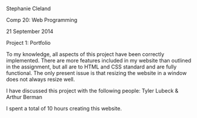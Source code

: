 Stephanie Cleland

Comp 20: Web Programming

21 September 2014

Project 1: Portfolio

To my knowledge, all aspects of this project have been correctly implemented. There are more features included in my website than outlined in the assignment, but all are to HTML and CSS standard and are fully functional. The only present issue is that resizing the website in a window does not always resize well. 

I have discussed this project with the following people: Tyler Lubeck & Arthur Berman

I spent a total of 10 hours creating this website.
